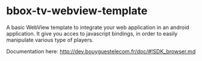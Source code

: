 bbox-tv-webview-template
========================

A basic WebView template to integrate your web application in an android application.
It give you acces to javascript bindings, in order to easily manipulate various type of players.

Documentation here: http://dev.bouyguestelecom.fr/doc/#!SDK_browser.md
